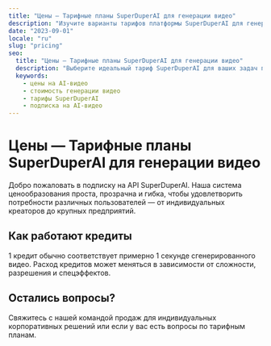 ```yaml
---
title: "Цены — Тарифные планы SuperDuperAI для генерации видео"
description: "Изучите варианты тарифов платформы SuperDuperAI для генерации видео. Доступные планы для креаторов, маркетологов и компаний любого размера."
date: "2023-09-01"
locale: "ru"
slug: "pricing"
seo:
  title: "Цены — Тарифные планы SuperDuperAI для генерации видео"
  description: "Выберите идеальный тариф SuperDuperAI для ваших задач по созданию видео. Гибкие цены для индивидуальных пользователей, команд и предприятий."
  keywords:
    - цены на AI-видео
    - стоимость генерации видео
    - тарифы SuperDuperAI
    - подписка на AI-видео
---
```


# Цены — Тарифные планы SuperDuperAI для генерации видео

Добро пожаловать в подписку на API SuperDuperAI. Наша система ценообразования проста, прозрачна и гибка, чтобы удовлетворить потребности различных пользователей — от индивидуальных креаторов до крупных предприятий.





## Как работают кредиты

1 кредит обычно соответствует примерно 1 секунде сгенерированного видео. Расход кредитов может меняться в зависимости от сложности, разрешения и спецэффектов.

## Остались вопросы?

Свяжитесь с нашей командой продаж для индивидуальных корпоративных решений или если у вас есть вопросы по тарифным планам.

